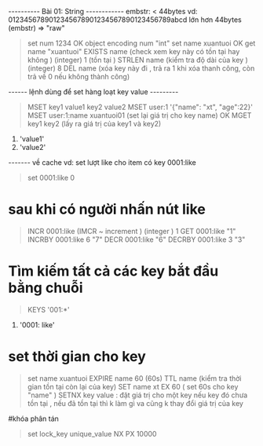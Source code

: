 ---------- Bài 01: String ------------
embstr: < 44bytes
vd: 0123456789012345678901234567890123456789abcd
lớn hơn 44bytes (embstr) => "raw"

> set num 1234
> OK
> object encoding num
> "int"
> set name xuantuoi
> OK
> get name
> "xuantuoi"
> EXISTS name (check xem key này có tồn tại hay không )
> (integer) 1 (tồn tại )
> STRLEN name (kiểm tra độ dài của key )
> (integer) 8
> DEL name (xóa key này đi , trả ra 1 khi xóa thanh công, còn trả về 0 nếu không thành công)

------ lệnh dùng để set hàng loạt key value ---------

> MSET key1 value1 key2 value2
> MSET user:1 '{"name": "xt", "age":22}'
> MSET user:1:name xuantuoi01 (set lại giá trị cho key name)
> OK
> MGET key1 key2 (lấy ra giá trị của key1 và key2)

1. 'value1'
2. 'value2'

------- về cache
vd: set lượt like cho item có key 0001:like

> set 0001:like 0

# sau khi có người nhấn nút like

> INCR 0001:like (IMCR ~ increment )
> (integer ) 1
> GET 0001:like
> "1"
> INCRBY 0001:like 6
> "7"
> DECR 0001:like
> "6"
> DECRBY 0001:like 3
> "3"

# Tìm kiếm tất cả các key bắt đầu bằng chuỗi

> KEYS '001:\*'

1. '0001: like'

# set thời gian cho key

> set name xuantuoi
> EXPIRE name 60 (60s)
> TTL name (kiểm tra thời gian tồn tại còn lại của key)
> SET name xt EX 60 ( set 60s cho key "name" )
> SETNX key value : đặt giá trị cho một key nếu key đó chưa tồn tại , nếu đã tồn tại thì k làm gì va cũng k thay đổi giá trị của key

#khóa phân tán

> set lock_key unique_value NX PX 10000
